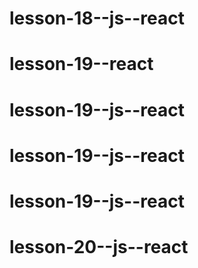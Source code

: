 # lesson-18--js--react
# lesson-19--react
# lesson-19--js--react
# lesson-19--js--react
# lesson-19--js--react
# lesson-20--js--react

